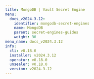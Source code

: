 ```yaml
---
title: MongoDB | Vault Secret Engine
menu:
  docs_v2024.3.12:
    identifier: mongodb-secret-engines
    name: MongoDB
    parent: secret-engines-guides
    weight: 30
menu_name: docs_v2024.3.12
info:
  cli: v0.18.0
  installer: v2024.3.12
  operator: v0.18.0
  unsealer: v0.18.0
  version: v2024.3.12
---
```


